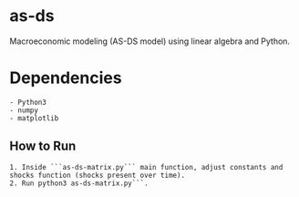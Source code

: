 # as-ds
Macroeconomic modeling (AS-DS model) using linear algebra and Python.

# Dependencies
    - Python3
    - numpy
    - matplotlib

## How to Run
    1. Inside ```as-ds-matrix.py``` main function, adjust constants and shocks function (shocks present over time).
    2. Run python3 as-ds-matrix.py```. 


